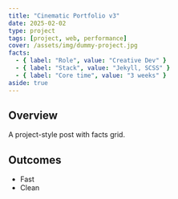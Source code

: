 ```yaml
---
title: "Cinematic Portfolio v3"
date: 2025-02-02
type: project
tags: [project, web, performance]
cover: /assets/img/dummy-project.jpg
facts:
  - { label: "Role", value: "Creative Dev" }
  - { label: "Stack", value: "Jekyll, SCSS" }
  - { label: "Core time", value: "3 weeks" }
aside: true
---
```


## Overview
A project-style post with facts grid.

## Outcomes
- Fast
- Clean
